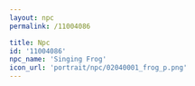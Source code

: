```yaml
---
layout: npc
permalink: /11004086

title: Npc
id: '11004086'
npc_name: 'Singing Frog'
icon_url: 'portrait/npc/02040001_frog_p.png'
---
```

